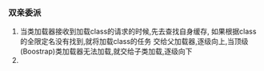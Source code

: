 ### 双亲委派
1. 当类加载器接收到加载class的请求的时候,先去查找自身缓存, 如果根据class的全限定名没有找到,就将加载class的任务
交给父加载器,逐级向上,当顶级(Boostrap)类加载器无法加载,就交给子类加载,逐级向下
2. 